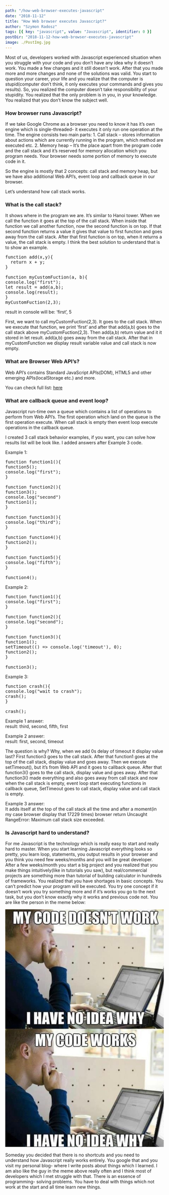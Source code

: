 ```yaml
---
path: "/how-web-browser-executes-javascript"
date: "2018-11-12"
title: "How Web browser executes Javascript?"
author: "Szymon Radosz"
tags: [{ key: "javascript", value: "Javascript", identifier: 0 }]
postDir: "2018-11-12-how-web-browser-executes-javascript"
image: ./PostImg.jpg
---
```


<div class="blog-post__container">
<p>Most of us, developers worked with Javascript experienced situation when you struggle with your code and you don’t have any idea why it doesn’t work. You made a few changes and it still doesn’t work. After that you made more and more changes and none of the solutions was valid. You start to question your career, your life and you realize that the computer is stupid(computer don’t think, it only executes your commands and gives you results). So, you realized the computer doesn’t take responsibility of your stupidity. You realized that the only problem is in you, in your knowledge. You realized that you don’t know the subject well.</p>

<h3>How browser runs Javascript?</h3>
<p>If we take Google Chrome as a browser you need to know it has it’s own engine which is single-threaded- it executes it only run one operation at the time. The engine consists two main parts:
1. Call stack – stores information about actions which are currently running in the program, which method are executed etc.
2. Memory heap – It’s the place apart from the program code and the call stack and it’s reserved for memory allocation which you program needs. Your browser needs some portion of memory to execute code in it.</p>

<p>So the engine is mostly that 2 concepts: call stack and memory heap, but we have also additional Web API’s, event loop and callback queue in our browser.</p>

<p>Let’s understand how call stack works.</p>

<h3>What is the call stack?</h3>
<p>It shows where in the program we are. It’s similar to Hanoi tower. When we call the function it goes at the top of the call stack. When inside that function we call another function, now the second function is on top. If that second function returns a value it gives that value to first function and goes away from the call stack. After that first function is on top, when it returns a value, the call stack is empty. I think the best solution to understand that is to show an example.</p>

<pre>
function add(x,y){
  return x + y;
}

function myCustomFuction(a, b){
console.log("first");
let result = add(a,b);
console.log(result);
}
myCustomFuction(2,3);</pre>

<p>result in console will be: ‘first’, 5</p>

<p>First, we want to call myCustomFuction(2,3). It goes to the call stack. When we execute that function, we print ‘first’ and after that add(a,b) goes to the call stack above myCustomFuction(2,3). Then add(a,b) return value and it it stored in let result. add(a,b) goes away from the call stack. After that in myCustomFunction we display result variable value and call stack is now empty.</p>

<h3>What are Browser Web API’s?</h3>

<p>Web API’s contains Standard JavaScript APIs(DOM), HTML5 and other emerging APIs(localStorage etc.) and more.</p>

<p>You can check full list: <a href="https://developer.chrome.com/apps/api_other" target="_blank" title="additional API's">here</a></p>

<h3>What are callback queue and event loop?</h3>

<p>Javascript run-time own a queue which contains a list of operations to perform from Web API’s. The first operation which land on the queue is the first operation execute. When call stack is empty then event loop execute operations in the callback queue.</p>

<p>I created 3 call stack behavior examples, if you want, you can solve how results list will be look like. I added answers after Example 3 code.</p>

<p>Example 1:</p>

<pre>
function function1(){
function5();
console.log("first");
}

function function2(){
function3();
console.log("second")
function1();
}

function function3(){
console.log("third");
}

function function4(){
function2();
}

function function5(){
console.log("fifth");
}

function4();</pre>

<p>Example 2:</p>

<pre>
function function1(){
console.log("first");
}

function function2(){
console.log("second");
}

function function3(){
function1();
setTimeout(() => console.log('timeout'), 0);
function2();
}

function3();</pre>

<p>Example 3:</p>

<pre>
function crash(){
console.log("wait to crash");
crash();
}

crash();</pre>

<p>Example 1 answer:<br />
result: third, second, fifth, first</p>

<p>Example 2 answer:<br />
result: first, second, timeout</p>

<p>The question is why? Why, when we add 0s delay of timeout it display value last? First function3 goes to the call stack. After that function1 goes at the top of the call stack, display value and goes away. Then we execute setTimeout(), but it’s from Web API and it goes to callback queue. After that function3() goes to the call stack, display value and goes away. After that function3() made everything and also goes away from call stack and now when the call stack is empty, event loop start executing functions in callback queue, SetTimeout goes to call stack, display value and call stack is empty.</p>

<p>Example 3 answer:<br />
It adds itself at the top of the call stack all the time and after a moment(in my case browser display that 17229 times) browser return Uncaught RangeError: Maximum call stack size exceeded.</p>

<h3>Is Javascript hard to understand?</h3>

<p>For me Javascript is the technology which is really easy to start and really hard to master. When you start learning Javascript everything looks so pretty, you learn loop, statements, you output results in your browser and you think you need few weeks/months and you will be great developer. After a few weeks/month you start a big project and you realized that you make things intuitively(like in tutorials you saw), but real/commercial projects are something more than tutorial of building calculator in hundreds of frameworks. You realized that you have shortages in basic concepts. You can’t predict how your program will be executed. You try one concept if it doesn’t work you try something more and if it’s works you go to the next task, but you don’t know exactly why it works and previous code not. You are like the person in the meme below:</p>

<img src="./images/article1.jpg" />

<p>Someday you decided that there is no shortcuts and you need to understand how Javascript really works entirely. You google that and you visit my personal blog- where I write posts about things which I learned. I am also like the guy in the meme above really often and I think most of developers which I met struggle with that. There is an essence of programming- solving problems. You have to deal with things which not work at the start and all time learn new things.</p>
</div>
